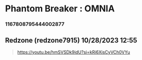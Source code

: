 # Phantom Breaker : OMNIA
### 1167808795444002877
## Redzone (redzone7915) 10/28/2023 12:55 

> https://youtu.be/hmSVSDk9idU?si=kRi6XisCyVCh0VYu

